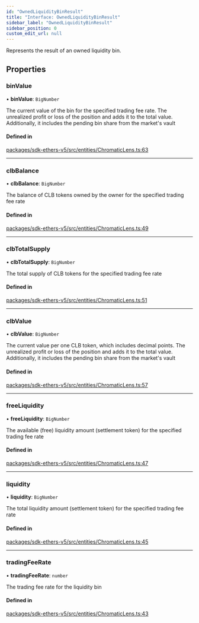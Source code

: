 ```yaml
---
id: "OwnedLiquidityBinResult"
title: "Interface: OwnedLiquidityBinResult"
sidebar_label: "OwnedLiquidityBinResult"
sidebar_position: 0
custom_edit_url: null
---
```


Represents the result of an owned liquidity bin.

## Properties

### binValue

• **binValue**: `BigNumber`

The current value of the bin for the specified trading fee rate.
The unrealized profit or loss of the position and adds it to the total value.
Additionally, it includes the pending bin share from the market's vault

#### Defined in

[packages/sdk-ethers-v5/src/entities/ChromaticLens.ts:63](https://github.com/chromatic-protocol/sdk/blob/e39d23c/packages/sdk-ethers-v5/src/entities/ChromaticLens.ts#L63)

___

### clbBalance

• **clbBalance**: `BigNumber`

The balance of CLB tokens owned by the owner for the specified trading fee rate

#### Defined in

[packages/sdk-ethers-v5/src/entities/ChromaticLens.ts:49](https://github.com/chromatic-protocol/sdk/blob/e39d23c/packages/sdk-ethers-v5/src/entities/ChromaticLens.ts#L49)

___

### clbTotalSupply

• **clbTotalSupply**: `BigNumber`

The total supply of CLB tokens for the specified trading fee rate

#### Defined in

[packages/sdk-ethers-v5/src/entities/ChromaticLens.ts:51](https://github.com/chromatic-protocol/sdk/blob/e39d23c/packages/sdk-ethers-v5/src/entities/ChromaticLens.ts#L51)

___

### clbValue

• **clbValue**: `BigNumber`

The current value per one CLB token, which includes decimal points.
The unrealized profit or loss of the position and adds it to the total value.
Additionally, it includes the pending bin share from the market's vault

#### Defined in

[packages/sdk-ethers-v5/src/entities/ChromaticLens.ts:57](https://github.com/chromatic-protocol/sdk/blob/e39d23c/packages/sdk-ethers-v5/src/entities/ChromaticLens.ts#L57)

___

### freeLiquidity

• **freeLiquidity**: `BigNumber`

The available (free) liquidity amount (settlement token) for the specified trading fee rate

#### Defined in

[packages/sdk-ethers-v5/src/entities/ChromaticLens.ts:47](https://github.com/chromatic-protocol/sdk/blob/e39d23c/packages/sdk-ethers-v5/src/entities/ChromaticLens.ts#L47)

___

### liquidity

• **liquidity**: `BigNumber`

The total liquidity amount (settlement token) for the specified trading fee rate

#### Defined in

[packages/sdk-ethers-v5/src/entities/ChromaticLens.ts:45](https://github.com/chromatic-protocol/sdk/blob/e39d23c/packages/sdk-ethers-v5/src/entities/ChromaticLens.ts#L45)

___

### tradingFeeRate

• **tradingFeeRate**: `number`

The trading fee rate for the liquidity bin

#### Defined in

[packages/sdk-ethers-v5/src/entities/ChromaticLens.ts:43](https://github.com/chromatic-protocol/sdk/blob/e39d23c/packages/sdk-ethers-v5/src/entities/ChromaticLens.ts#L43)
